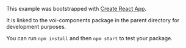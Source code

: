 This example was bootstrapped with [Create React App](https://github.com/facebook/create-react-app).

It is linked to the voi-components package in the parent directory for development purposes.

You can run `npm install` and then `npm start` to test your package.

